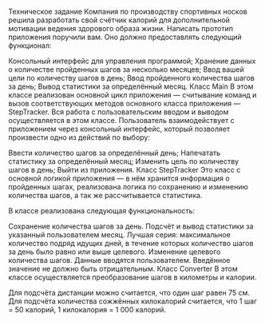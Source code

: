 Техническое задание
Компания по производству спортивных носков решила разработать свой счётчик калорий для дополнительной мотивации ведения здорового образа жизни. Написать прототип приложения поручили вам. Оно должно предоставлять следующий функционал:

Консольный интерфейс для управления программой;
Хранение данных о количестве пройденных шагов за несколько месяцев;
Ввод вашей цели по количеству шагов в день;
Ввод пройденного количества шагов за день;
Вывод статистики за определённый месяц.
Класс Main
В этом классе реализован основной цикл приложения — считывание команд и вызов соответствующих методов основного класса приложения — StepTracker. Вся работа с пользовательским вводом и выводом осуществляется в этом классе. Пользователь взаимодействует с приложением через консольный интерфейс, который позволяет произвести одно из действий по выбору:

Ввести количество шагов за определённый день;
Напечатать статистику за определённый месяц;
Изменить цель по количеству шагов в день;
Выйти из приложения.
Класс StepTracker
Это класс с основной логикой приложения — в нём хранится информация о пройденных шагах, реализована логика по сохранению и изменению количества шагов, а так же рассчитывается статистика.

В классе реализована следующая функциональность:

Сохранение количества шагов за день.
Подсчёт и вывод статистики за указанный пользователем месяц.
Лучшая серия: максимальное количество подряд идущих дней, в течение которых количество шагов за день было равно или выше целевого.
Изменение целевого количества шагов. Данные вводятся пользователем. Введённое значение не должно быть отрицательным.
Класс Converter
В этом классе осуществляется преобразование шагов в километры и калории.

Для подсчёта дистанции можно считается, что один шаг равен 75 см.
Для подсчёта количества сожжённых килокалорий считается, что 1 шаг = 50 калорий, 1 килокалория = 1 000 калорий.
